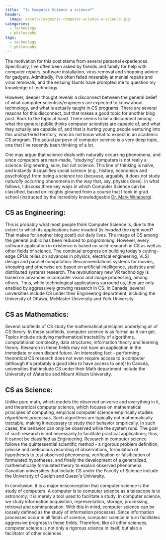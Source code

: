 ```yaml
---
title:  "Is Computer Science a science?"
header:
  image: assets/images/is-computer-science-a-science.jpg
categories: 
  - Technology
  - philosophy
tags:
  - technology
  - philosophy
---
```


The motivation for this post stems from several personal experiences. Specifically, I've often been asked by friends and family for help with computer repairs, software installation, virus removal and shopping advice for gadgets. Admittedly, I've often failed miserably at menial repairs and virus removals, and the ensuing taunts have prompted me to question my knowledge of technology.

However, deeper thought reveals a disconnect between the general belief of what computer scientists/engineers are expected to know about technology, and what is actually taught in CS programs. There are several reasons for this disconnect, but that makes a good topic for another blog post. Back to the topic at hand. There seems to be a disconnect among what the general public thinks computer scientists are capable of, and what they actually are capable of, and that is hurting young people venturing into this unchartered territory, who do not know what to expect in an academic CS program. The actual purpose of computer science is a very deep topic, one that I've recently been thinking of a lot. 

One may argue that science deals with naturally occurring phenomena, and since computers are man-made, "studying" computers is not really a science. Engineering, sure, but not science. This line of thinking is naïve, and instantly disqualifies social science (e.g., history, economics and psychology) from being a science too (because, arguably, it does not study *naturally occurring* phenomena in the way that, say, physics does). In what follows, I discuss three key ways in which Computer Science can be classified, based on insights gleaned from a course that I took in grad school (instructed by the incredibly knowledgeable [Dr. Mark Wineberg](http://www.cis.uoguelph.ca/~wineberg/)).

## CS as Engineering:
This is probably what most people think Computer Science is, due to the extent to which its applications have invaded (is *invaded* the right word? That makes for another blog post!) our daily lives. The image of CS among the general public has been reduced to *programming*. However, every software application in existence is based on solid research in CS as well as other fields of science. The continual progress on building today's cutting-edge CPUs relies on advances in physics, electrical engineering, VLSI design and parallel computation. Recommendations systems for movies, shopping and otherwise are based on artificial intelligence, statistics and distributed systems research. The revolutionary new VR technology is based on advances in computer vision and image processing, among others. Thus, while technological applications surround us, they are only enabled by aggressively growing research in CS. In Canada, several universities include CS under their Engineering department, including the University of Ottawa, McMaster University and York University. 

## CS as Mathematics:
Several subfields of CS study the mathematical principles underlying all of CS theory. In these subfields, computer science is as formal as it can get. Topics include studying mathematical tractability of algorithms, computational complexity, data structures, information theory and learning theory. Research in these fields may not have an application in the immediate or even distant future. An interesting fact - performing theoretical CS research does not even require access to a computer (although it's probably a good idea to have access to one)! In Canada, universities that include CS under their Math department include the University of Waterloo and Mount Allison University.

## CS as Science:
Unlike pure math, which models the observed universe and everything in it, and theoretical computer science, which focuses on mathematical principles of computing, empirical computer science empirically studies *algorithmic processes*. Such algorithms are typically not mathematically tractable, making it necessary to study their behavior empirically. In such cases, the behavior can only be observed while the system runs. The goal of such research is not necessarily to facilitate practical applications; thus, it cannot be classified as Engineering. Research in computer science follows the quintessential scientific method - a rigorous problem definition, precise and meticulous recording of observations, formulation of hypotheses to test observed phenomena, verification or falsification of formulated hypotheses, and finally the development of a generalized, mathematically formulated theory to explain observed phenomena. Canadian universities that include CS under the Faculty of Science include the University of Guelph and Queen's University.

In conclusion, it is a major misconception that computer science is the study of computers. A computer is to computer science as a telescope is to astronomy; it is merely a tool used to facilitate a study. In computer science, we study information acquisition, representation, storage, processing, retrieval and communication. With this in mind, computer science can be loosely defined as the study of information processes. Since information processes occur in all fields of science, computer science in turn facilitates aggressive progress in these fields. Therefore, like all other sciences, computer science is not only a rigorous science in itself, but also a facilitator of other sciences.